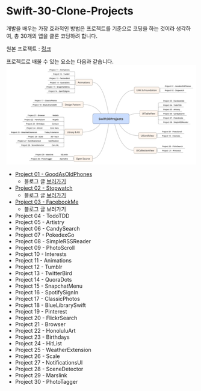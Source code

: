 # Swift-30-Clone-Projects

개발을 배우는 가장 효과적인 방법은 프로젝트를 기준으로 코딩을 하는 것이라 생각하여, 총 30개의 앱을 클론 코딩하려 합니다.

원본 프로젝트 : [링크](https://github.com/soapyigu/Swift-30-Projects)

프로젝트로 배울 수 있는 요소는 다음과 같습니다.  
![Swift30Projects](./Swift30Projects.png)

- [Project 01 - GoodAsOldPhones](https://github.com/M1zz/GoodAsOldPhones)  
  - 블로그 글 [보러가기](https://dev200ok.blogspot.com/2020/05/swift-30-projects-ios-goodasoldphones.html)
- [Project 02 - Stopwatch](https://github.com/M1zz/Stopwatch)
  - 블로그 글 [보러가기](https://dev200ok.blogspot.com/2020/06/swift-30-projects-02-ios-stopwatch.html)  
- [Project 03 - FacebookMe](https://github.com/M1zz/FacebookMe)
  - 블로그 글 보러가기	 
- Project 04 - TodoTDD
- Project 05 - Artistry
- Project 06 - CandySearch  
- Project 07 - PokedexGo
- Project 08 - SimpleRSSReader
- Project 09 - PhotoScroll
- Project 10 - Interests
- Project 11 - Animations
- Project 12 - Tumblr
- Project 13 - TwitterBird
- Project 14 - QuoraDots
- Project 15 - SnapchatMenu
- Project 16 - SpotifySignIn
- Project 17 - ClassicPhotos
- Project 18 - BlueLibrarySwift
- Project 19 - Pinterest
- Project 20 - FlickrSearch	 
- Project 21 - Browser
- Project 22 - HonoluluArt
- Project 23 - Birthdays
- Project 24 - HitList
- Project 25 - WeatherExtension	 
- Project 26 - Scale
- Project 27 - NotificationsUI
- Project 28 - SceneDetector
- Project 29 - Marslink	 
- Project 30 - PhotoTagger
